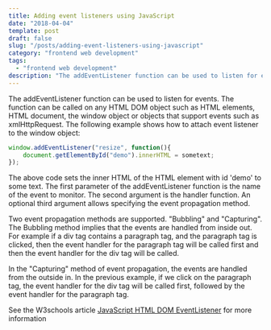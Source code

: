 ```yaml
---
title: Adding event listeners using JavaScript
date: "2018-04-04"
template: post
draft: false
slug: "/posts/adding-event-listeners-using-javascript"
category: "frontend web development"
tags:
  - "frontend web development"
description: "The addEventListener function can be used to listen for events. The function can be called on any HTML DOM object such as HTML elements, HTML document, the window object or objects that support events such as xmlHttpRequest. The following example shows how to attach event listener to the window object:"
---
```


The addEventListener function can be used to listen for events. The function can be called on any HTML DOM object such as HTML elements, HTML document, the window object or objects that support events such as xmlHttpRequest. The following example shows how to attach event listener to the window object:

```js
window.addEventListener("resize", function(){
    document.getElementById("demo").innerHTML = sometext;
});
```

The above code sets the inner HTML of the HTML element with id 'demo' to some text. The first parameter of the addEventListener function is the name of the event to monitor. The second argument is the handler function. An optional third argument allows specifying the event propagation method.

Two event propagation methods are supported. "Bubbling" and "Capturing". The Bubbling method implies that the events are handled from inside out. For example if a div tag contains a paragraph tag, and the paragraph tag is clicked, then the event handler for the paragraph tag will be called first and then the event handler for the div tag will be called.

In the "Capturing" method of event propagation, the events are handled from the outside in. In the previous example, if we click on the paragraph tag, the event handler for the div tag will be called first, followed by the event handler for the paragraph tag.

See the W3schools article [JavaScript HTML DOM EventListener](https://www.w3schools.com/js/js_htmldom_eventlistener.asp) for more information
